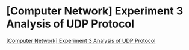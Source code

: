 # [Computer Network] Experiment 3 Analysis of UDP Protocol
[[Computer Network] Experiment 3 Analysis of UDP Protocol](https://aiwithcloud.com/2022/09/15/computer_network_experiment_3_analysis_of_udp_protocol/)